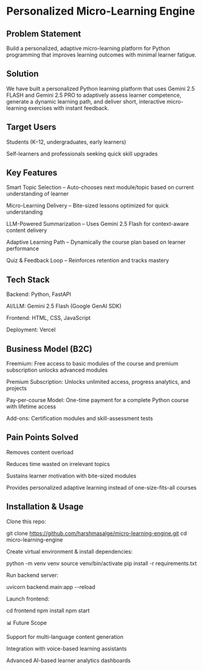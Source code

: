 # Personalized Micro-Learning Engine
##  Problem Statement

Build a personalized, adaptive micro-learning platform for Python programming that improves learning outcomes with minimal learner fatigue.
## Solution

We have built a  personalized Python learning platform that uses Gemini 2.5 FLASH and Gemini 2.5 PRO to adaptively assess learner competence, generate a dynamic learning path, and deliver short, interactive micro-learning exercises with instant feedback.

## Target Users

Students (K–12, undergraduates, early learners)

Self-learners and professionals seeking quick skill upgrades

## Key Features

 Smart Topic Selection – Auto-chooses next module/topic based on current understanding of learner

 Micro-Learning Delivery – Bite-sized lessons optimized for quick understanding

 LLM-Powered Summarization – Uses Gemini 2.5 Flash for context-aware content delivery

 Adaptive Learning Path – Dynamically the course plan based on learner performance

 Quiz & Feedback Loop – Reinforces retention and tracks mastery

## Tech Stack

Backend: Python, FastAPI

AI/LLM: Gemini 2.5 Flash (Google GenAI SDK)

Frontend: HTML, CSS, JavaScript

Deployment: Vercel

## Business Model (B2C)

Freemium: Free access to basic modules of the course and premium subscription unlocks advanced modules

Premium Subscription: Unlocks unlimited access, progress analytics, and projects

Pay-per-course Model: One-time payment for a complete Python course with lifetime access

Add-ons: Certification modules and skill-assessment tests

## Pain Points Solved

Removes content overload

Reduces time wasted on irrelevant topics

Sustains learner motivation with bite-sized modules

Provides personalized adaptive learning instead of one-size-fits-all courses

## Installation & Usage

Clone this repo:

git clone https://github.com/harshmasalge/micro-learning-engine.git
cd micro-learning-engine


Create virtual environment & install dependencies:

python -m venv venv
source venv/bin/activate
pip install -r requirements.txt


Run backend server:

uvicorn backend.main:app --reload


Launch frontend:

cd frontend
npm install
npm start

📊 Future Scope

Support for multi-language content generation

Integration with voice-based learning assistants

Advanced AI-based learner analytics dashboards
